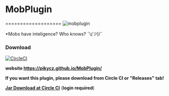 # MobPlugin 
===================
![mobplugin](https://github.com/PikyCZ/MobPlugin/blob/master/images/MobPlugin.png)

*Mobs have inteligence? Who knows? ¯\\_(ツ)_/¯

### Download

[![CircleCI](https://circleci.com/gh/PikyCZ/MobPlugin/tree/master.svg?style=shield&circle-token=)](https://circleci.com/gh/PikyCZ/MobPlugin/tree/master)

**website https://pikycz.github.io/MobPlugin/**

**If you want this plugin, please download from Circle CI or "Releases" tab!**

__[Jar Download at Circle CI](https://circleci.com/gh/PikyCZ/MobPlugin/tree/master/)__ (**login required**)
